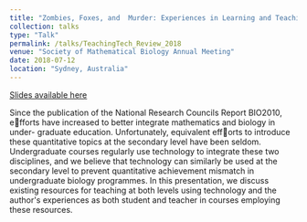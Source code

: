 ```yaml
---
title: "Zombies, Foxes, and  Murder: Experiences in Learning and Teaching Quantitative Biology Using Technology"
collection: talks
type: "Talk"
permalink: /talks/TeachingTech_Review_2018
venue: "Society of Mathematical Biology Annual Meeting"
date: 2018-07-12
location: "Sydney, Australia"
---
```

[Slides available here](http://shelbymscott.github.io/files/TeachingTech_Review_2018.pdf)

Since the publication of the National Research Councils Report BIO2010, efforts have increased to better integrate mathematics and biology in under- graduate education. Unfortunately, equivalent efforts to introduce these quantitative topics at the secondary level have been seldom. Undergraduate courses regularly use technology to integrate these two disciplines, and we believe that technology can similarly be used at the secondary level to prevent quantitative achievement mismatch in undergraduate biology programmes. In this presentation, we discuss existing resources for teaching at both levels using technology and the author's experiences as both student and teacher in courses employing these resources.
